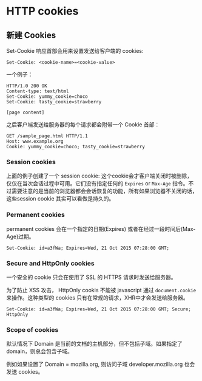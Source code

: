 # HTTP cookies

## 新建 Cookies

Set-Cookie 响应首部会用来设置发送给客户端的 cookies:  

`Set-Cookie: <cookie-name>=<cookie-value>`  

一个例子：  

```
HTTP/1.0 200 OK
Content-type: text/html
Set-Cookie: yummy_cookie=choco
Set-Cookie: tasty_cookie=strawberry

[page content]
```  

之后客户端发送给服务器的每个请求都会附带一个 Cookie 首部：  

```
GET /sample_page.html HTTP/1.1
Host: www.example.org
Cookie: yummy_cookie=choco; tasty_cookie=strawberry
```    

### Session cookies

上面的例子创建了一个 session cookie: 这个cookie会才客户端关闭时被删除，仅仅在当次会话过程中可用。它们没有指定任何的 `Expires` or `Max-Age` 指令。不过需要注意的是当前的浏览器都会会话恢复的功能，所有如果浏览器不关闭的话，这些session cookie 其实可以看做是持久的。  

### Permanent cookies

permanent cookies 会在一个指定的日期(Expires) 或者在经过一段时间后(Max-Age)过期。  

`Set-Cookie: id=a3fWa; Expires=Wed, 21 Oct 2015 07:28:00 GMT;`  

### Secure and HttpOnly cookies

一个安全的 cookie 只会在使用了 SSL 的 HTTPS 请求时发送给服务器。  

为了防止 XSS 攻击， HttpOnly cookis 不能被 javascript 通过 `document.cookie` 来操作。这种类型的 cookies 只有在常规的请求，XHR中才会发送给服务器。  


`Set-Cookie: id=a3fWa; Expires=Wed, 21 Oct 2015 07:28:00 GMT; Secure; HttpOnly`  

### Scope of cookies  

默认情况下 Domain 是当前的文档的主机部分，但不包括子域。如果指定了 domain，则总会包含子域。  

例如如果设置了 Domain = mozilla.org, 则访问子域 developer.mozilla.org 也会发送 cookies。  

